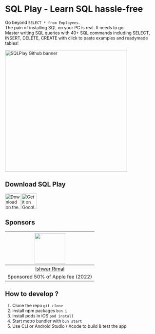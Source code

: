 # SQL Play - Learn SQL hassle-free

Go beyond `SELECT * from Employees`.\
The pain of installing SQL on your PC is real. It needs to go.\
Master writing SQL queries with 40+ SQL commands including SELECT, INSERT, DELETE, CREATE with click to paste examples and readymade tables! 

<img alt="SQLPlay Github banner" src="https://github.com/user-attachments/assets/ce53fe6c-44a4-4ed8-84d7-9749ca449883" height="400px" width="auto"/>


## Download SQL Play

<a href="https://apps.apple.com/us/app/sql-play/id1546888933?itsct=apps_box&amp;itscg=30200"><img height=50px src="http://sqlplay.net/images/app-store-badge.svg" alt="Download on the App Store"></a>
<a href="https://play.google.com/store/apps/details?id=com.sql_playground&amp;hl=en_US&amp;gl=US&amp;pcampaignid=pcampaignidMKT-Other-global-all-co-prtnr-py-PartBadge-Mar2515-1"><img height=50px alt="Get it on Google Play" src="https://sqlplay.net/images/google_play_badge.svg"></a>

## Sponsors

|<img src="https://user-images.githubusercontent.com/23727670/148730013-8dabb36c-9918-45dd-bd6b-10f5239a884f.png" width="100"/>|
|:---:|
|[Ishwar Rimal](https://www.linkedin.com/in/ishwar-rimal-319647b3/)|
| Sponsored 50% of Apple fee (2022)|



## How to develop ?

1. Clone the repo `git clone`
2. Install npm packages `bun i`
3. Install pods in iOS `pod install`
4. Start metro bundler with `bun start`
5. Use CLI or Android Studio / Xcode to build & test the app
